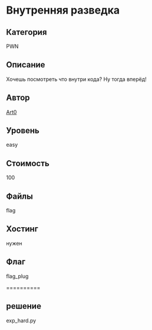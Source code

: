# Внутренняя разведка


## Категория
PWN
## Описание
Хочешь посмотреть что внутри кода? Ну тогда вперёд!
## Автор
[Art0](https://t.me/vchabk0)
## Уровень
easy
## Стоимость
100
## Файлы
flag
## Хостинг
нужен
## Флаг
flag_plug

==========
## решение
exp_hard.py
